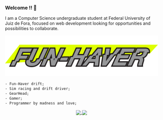 ### Welcome !! :metal:

I am a Computer Science undergraduate student at Federal University of Juiz de Fora, focused on web development looking for opportunities and possibilities to collaborate.

<img alt="funhave" src="public/funhave.png" />

```
- Fun-Haver drift;
- Sim racing and drift driver;
- GearHead;
- Gamer;
- Programmer by madness and love;
```

<p align="center">
  <a href="https://github.com/yaghomattos/github-readme-stats">
    <img align="center" src="https://github-readme-stats.vercel.app/api?username=yaghomattos&count_private=true&show_icons=true&theme=chartreuse-dark" width="438px" />
  </a>

  
  <a href="https://github.com/yaghomattos/github-readme-stats">
    <img align="center" src="https://github-readme-stats.vercel.app/api/top-langs/?username=yaghomattos&layout=compact&theme=chartreuse-dark" height="172px">
  </a>
</p>  


<!--

<a href="https://github.com/yaghomattos/github-stats">
  <img align="center" src="https://github.com/yaghomattos/github-stats/blob/master/generated/languages.svg" height="180px"/>
</a>

<a href="https://wakatime.com/@343fd392-f19e-4d9d-bcd0-ac7aa2baf7a7">
  <img src="https://wakatime.com/badge/user/343fd392-f19e-4d9d-bcd0-ac7aa2baf7a7.svg" alt="Total time coded since Aug 20 2021" />
</a> 

-->

